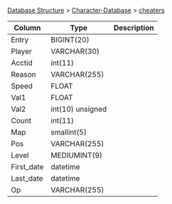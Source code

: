 [Database Structure](Database-Structure) > [Character-Database](Character-Database) > [cheaters](cheaters)

Column | Type | Description
--- | --- | ---
Entry | BIGINT(20) | 
Player | VARCHAR(30) | 
Acctid | int(11) | 
Reason | VARCHAR(255) | 
Speed | FLOAT | 
Val1 | FLOAT | 
Val2 | int(10) unsigned | 
Count | int(11) | 
Map | smallint(5) | 
Pos | VARCHAR(255) | 
Level | MEDIUMINT(9) | 
First_date | datetime | 
Last_date | datetime | 
Op | VARCHAR(255) | 
